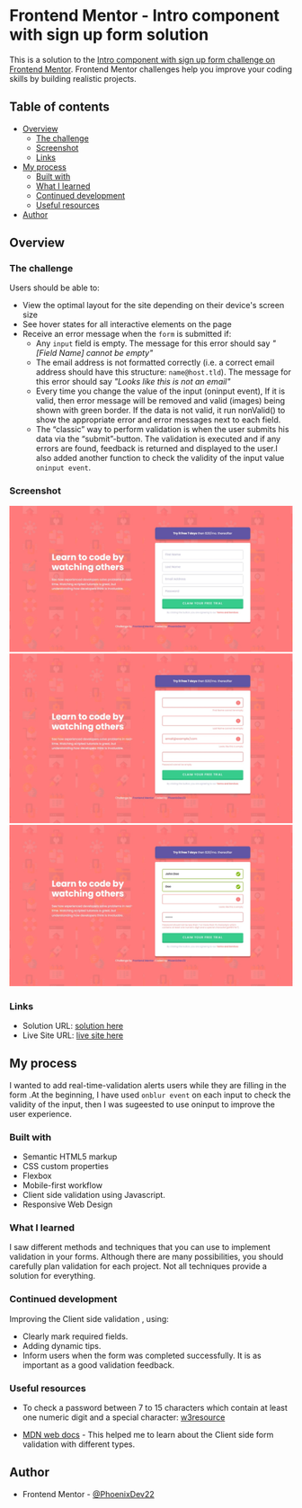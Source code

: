 # Frontend Mentor - Intro component with sign up form solution

This is a solution to the [Intro component with sign up form challenge on Frontend Mentor](https://www.frontendmentor.io/challenges/intro-component-with-signup-form-5cf91bd49edda32581d28fd1). Frontend Mentor challenges help you improve your coding skills by building realistic projects. 

## Table of contents

- [Overview](#overview)
  - [The challenge](#the-challenge)
  - [Screenshot](#screenshot)
  - [Links](#links)
- [My process](#my-process)
  - [Built with](#built-with)
  - [What I learned](#what-i-learned)
  - [Continued development](#continued-development)
  - [Useful resources](#useful-resources)
- [Author](#author)



## Overview

### The challenge

Users should be able to:

- View the optimal layout for the site depending on their device's screen size
- See hover states for all interactive elements on the page
- Receive an error message when the `form` is submitted if:
  - Any `input` field is empty. The message for this error should say *"[Field Name] cannot be empty"*
  - The email address is not formatted correctly (i.e. a correct email address should have this structure: `name@host.tld`). The message for this error should say *"Looks like this is not an email"*
  - Every time  you change the value of the input (oninput event),  If it is valid, then error message will be removed and valid (images) being shown with green border. If the data is not valid, it run nonValid() to show the appropriate error and error messages next to each field.
  - The “classic” way to perform validation is when the user submits his data via the “submit”-button. The validation is executed and if any errors are found, feedback is returned and displayed to the user.I also added another function to check the validity  of the input value ``oninput event``. 


### Screenshot

![](./images/Web%20capture_28-6-2022_192322_127.0.0.1.jpeg)
![](./images/Web%20capture_4-7-2022_93220_127.0.0.1.jpeg)
![](./images/Web%20capture_4-7-2022_93128_127.0.0.1.jpeg)


### Links

- Solution URL: [solution here ](https://github.com/PhoenixDev22/intro-component-sign-up-form)
- Live Site URL: [live site here](https://stirring-pastelito-644489.netlify.app/)

## My process
 I wanted to add real-time-validation alerts users while they are filling in the form .At the beginning, I have used ``onblur event`` on each input to check the validity of the input, then I was sugeested to use oninput to improve the user experience.

### Built with

- Semantic HTML5 markup
- CSS custom properties
- Flexbox
- Mobile-first workflow
- Client side validation using Javascript.
- Responsive Web Design



### What I learned

I saw different methods and techniques that you can use to implement validation in your forms. Although there are many possibilities, you should carefully plan validation for each project. Not all techniques provide a solution for everything.


### Continued development

Improving the Client side validation , using:
- Clearly mark required fields.
- Adding dynamic tips.
- Inform users when the form was completed successfully. It is as important as a good validation feedback.


### Useful resources
- To check a password between 7 to 15 characters which contain at least one numeric digit and a special character:
[w3resource](https://w3resource.com/javascript/form/password-validation.php#:~:text=%20Password%20validation%20%201%20Check%20a%20password,numeric%20digit%20and%20a%20special%20character.%20More%20)

- [MDN web docs](https://developer.mozilla.org/en-US/docs/Learn/Forms/Form_validation) - This helped me to learn about the Client side form validation with different types.



## Author

- Frontend Mentor - [@PhoenixDev22](https://www.frontendmentor.io/profile/PhoenixDev22)



